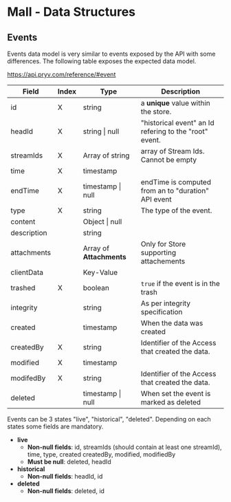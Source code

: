 # Mall - Data Structures

## Events

Events data model is very similar to events exposed by the API with some differences. The following table exposes the expected data model.

https://api.pryv.com/reference/#event

| Field       | Index | Type                     | Description                                            |
| ----------- | ----- | ------------------------ | ------------------------------------------------------ |
| id          | X     | string                   | a **unique** value within the store.                   |
| headId      | X     | string \| null           | "historical event" an Id refering to the "root" event. |
| streamIds   | X     | Array of string          | array of Stream Ids. Cannot be empty                   |
| time        | X     | timestamp                |                                                        |
| endTime     | X     | timestamp \| null        | endTime is computed from an to "duration" API event    |
| type        | X     | string                   | The type of the event.                                 |
| content     |       | Object \| null           |                                                        |
| description |       | string                   |                                                        |
| attachments |       | Array of **Attachments** | Only for Store supporting attachements                 |
| clientData  |       | Key-Value                |                                                        |
| trashed     | X     | boolean                  | `true` if the event is in the trash                    |
| integrity   |       | string                   | As per integrity specification                         |
| created     |       | timestamp                | When the data was created                              |
| createdBy   | X     | string                   | Identifier of the Access that created the data.        |
| modified    | X     | timestamp                |                                                        |
| modifedBy   | X     | string                   | Identifier of the Access that created the data.        |
| deleted     |       | timestamp \| null        | When set the event is marked as deleted                |

Events can be 3 states "live", "historical", "deleted". Depending on each states some fields are mandatory.

- **live**
  - **Non-null fields**: id, streamIds (should contain at least one streamId), time, type, created createdBy, modified, modifiedBy
  - **Must be null**: deleted, headId
- **historical**
  - **Non-null fields**: headId, id
- **deleted**
  - **Non-null fields**: deleted, id